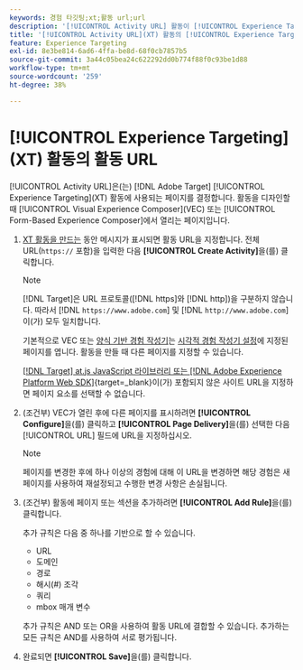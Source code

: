 ```yaml
---
keywords: 경험 타깃팅;xt;활동 url;url
description: '[!UICONTROL Activity URL] 활동이 [!UICONTROL Experience Targeting]을(를) 사용하여 디자인될 때 열리고 테스트에 사용되는 페이지를 결정하는  [!DNL Adobe Target]을(를) 지정하는 방법을 알아봅니다.'
title: '[!UICONTROL Activity URL]​(XT) 활동의 [!UICONTROL Experience Targeting]은(는) 무엇입니까?'
feature: Experience Targeting
exl-id: 8e3be814-6ad6-4ffa-be8d-68f0cb7857b5
source-git-commit: 3a44c05bea24c622292dd0b774f88f0c93be1d88
workflow-type: tm+mt
source-wordcount: '259'
ht-degree: 38%

---
```


# [!UICONTROL Experience Targeting]&#x200B;(XT) 활동의 활동 URL

[!UICONTROL Activity URL]은(는) [!DNL Adobe Target] [!UICONTROL Experience Targeting]&#x200B;(XT) 활동에 사용되는 페이지를 결정합니다. 활동을 디자인할 때 [!UICONTROL Visual Experience Composer]&#x200B;(VEC) 또는 [!UICONTROL Form-Based Experience Composer]에서 열리는 페이지입니다.

1. [XT 활동을 만드는](/help/main/c-activities/t-experience-target/t-xt-create/xt-create.md) 동안 메시지가 표시되면 활동 URL을 지정합니다. 전체 URL(`https://` 포함)을 입력한 다음 **[!UICONTROL Create Activity]**&#x200B;을(를) 클릭합니다.

   >[!NOTE]
   >
   >[!DNL Target]은 URL 프로토콜([!DNL https]와 [!DNL http])을 구분하지 않습니다. 따라서 [!DNL `https://www.adobe.com`] 및 [!DNL `http://www.adobe.com`]이(가) 모두 일치합니다.
   >
   >기본적으로 VEC 또는 [양식 기반 경험 작성기](/help/main/c-experiences/form-experience-composer.md)는 [시각적 경험 작성기 설정](/help/main/administrating-target/visual-experience-composer-set-up.md)에 지정된 페이지를 엽니다. 활동을 만들 때 다른 페이지를 지정할 수 있습니다.
   >
   >[[!DNL Target] at.js JavaScript 라이브러리 또는 [!DNL Adobe Experience Platform Web SDK]](https://experienceleague.adobe.com/docs/target-dev/developer/client-side/overview.html){target=_blank}이(가) 포함되지 않은 사이트 URL을 지정하면 페이지 요소를 선택할 수 없습니다.

1. (조건부) VEC가 열린 후에 다른 페이지를 표시하려면 **[!UICONTROL Configure]**&#x200B;을(를) 클릭하고 **[!UICONTROL Page Delivery]**&#x200B;을(를) 선택한 다음 [!UICONTROL URL] 필드에 URL을 지정하십시오.

   >[!NOTE]
   >
   >페이지를 변경한 후에 하나 이상의 경험에 대해 이 URL을 변경하면 해당 경험은 새 페이지를 사용하여 재설정되고 수행한 변경 사항은 손실됩니다.

1. (조건부) 활동에 페이지 또는 섹션을 추가하려면 **[!UICONTROL Add Rule]**&#x200B;을(를) 클릭합니다.

   추가 규칙은 다음 중 하나를 기반으로 할 수 있습니다.

   * URL
   * 도메인
   * 경로
   * 해시(#) 조각
   * 쿼리
   * mbox 매개 변수

   추가 규칙은 AND 또는 OR을 사용하여 활동 URL에 결합할 수 있습니다. 추가하는 모든 규칙은 AND를 사용하여 서로 평가됩니다.

1. 완료되면 **[!UICONTROL Save]**&#x200B;을(를) 클릭합니다.
